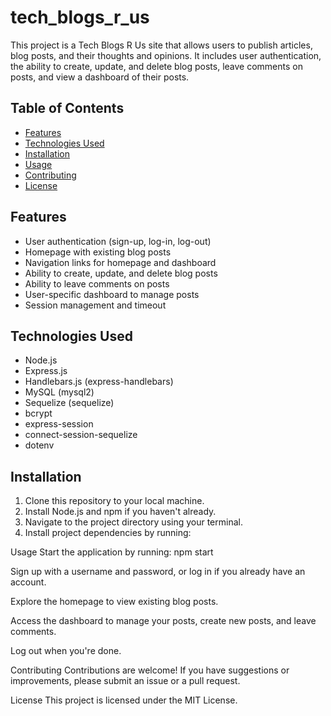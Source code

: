 # tech_blogs_r_us



This project is a Tech Blogs R Us site that allows users to publish articles, blog posts, and their thoughts and opinions. It includes user authentication, the ability to create, update, and delete blog posts, leave comments on posts, and view a dashboard of their posts.

## Table of Contents

- [Features](#features)
- [Technologies Used](#technologies-used)
- [Installation](#installation)
- [Usage](#usage)
- [Contributing](#contributing)
- [License](#license)

## Features

- User authentication (sign-up, log-in, log-out)
- Homepage with existing blog posts
- Navigation links for homepage and dashboard
- Ability to create, update, and delete blog posts
- Ability to leave comments on posts
- User-specific dashboard to manage posts
- Session management and timeout

## Technologies Used

- Node.js
- Express.js
- Handlebars.js (express-handlebars)
- MySQL (mysql2)
- Sequelize (sequelize)
- bcrypt
- express-session
- connect-session-sequelize
- dotenv

## Installation

1. Clone this repository to your local machine.
2. Install Node.js and npm if you haven't already.
3. Navigate to the project directory using your terminal.
4. Install project dependencies by running:

Usage
Start the application by running:
npm start

Sign up with a username and password, or log in if you already have an account.

Explore the homepage to view existing blog posts.

Access the dashboard to manage your posts, create new posts, and leave comments.

Log out when you're done.

Contributing
Contributions are welcome! If you have suggestions or improvements, please submit an issue or a pull request.

License
This project is licensed under the MIT License.
